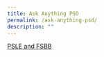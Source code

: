 ```yaml
---
title: Ask Anything PSD
permalink: /ask-anything-psd/
description: ""
---
```

[PSLE and FSBB](/images/files/Ask%20Anything%20PSD/2023/1_psle%20and%20fsbb.pdf)